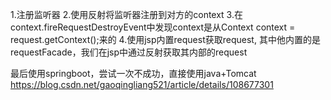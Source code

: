 1.注册监听器
2.使用反射将监听器注册到对方的context
3.在context.fireRequestDestroyEvent中发现context是从Context context = request.getContext();来的
4.使用jsp内置request获取request, 其中他内置的是requestFacade，我们在jsp中通过反射获取其内部的request

最后使用springboot，尝试一次不成功，直接使用java+Tomcat
https://blog.csdn.net/gaoqingliang521/article/details/108677301